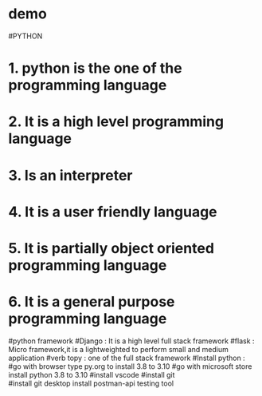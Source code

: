 # demo
#PYTHON
# 1. python is the one of the programming language 
# 2. It is a high level programming language 
# 3. Is an interpreter
# 4. It is a user friendly language
# 5. It is partially object oriented programming language
# 6. It is a general purpose programming language
#python framework
#Django : It is a high level full stack framework
#flask : Micro framework,it is a lightweighted to perform small and medium application 
#verb topy : one of the full stack framework 
#Install python : 
#go with browser type py.org to install 3.8 to 3.10
#go with microsoft store install python 3.8 to 3.10
#install vscode
#install git   
#install git desktop
install postman-api testing tool
